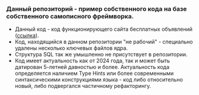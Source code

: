 ### Данный репозиторий - пример собственного кода на базе собственного самописного фреймворка.

* Данный код - код функционирующего сайта бесплатных объявлений ([ссылка](https://adverts.ru/)).
* Код, находящийся в данном репозитории "не рабочий" - специально удалены несколько ключевых файлов ядра.
* Cтруктура SQL так же умышленно не присутствует в репозитории.
* Код имеет актуальность как от 2024 года, так и может быть датирован 5-летней давностью и более. Актуальность кода определяется наличием Type Hints или более современными синтаксическими конструкциями языка - код либо относительно новый, либо подвергался частичному рефакторингу.
